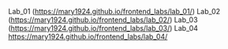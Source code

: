 Lab_01
(https://mary1924.github.io/frontend_labs/lab_01/)
Lab_02 
(https://mary1924.github.io/frontend_labs/lab_02/)
Lab_03
(https://mary1924.github.io/frontend_labs/lab_03/)
Lab_04
https://mary1924.github.io/frontend_labs/lab_04/
